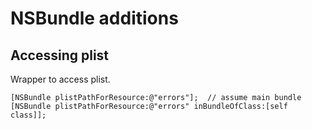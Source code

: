 # NSBundle additions

## Accessing plist

Wrapper to access plist.

```objc
[NSBundle plistPathForResource:@"errors"];  // assume main bundle
[NSBundle plistPathForResource:@"errors" inBundleOfClass:[self class]];
```
